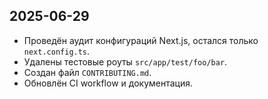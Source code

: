 ## 2025-06-29

- Проведён аудит конфигураций Next.js, остался только `next.config.ts`.
- Удалены тестовые роуты `src/app/test/foo/bar`.
- Создан файл `CONTRIBUTING.md`.
- Обновлён CI workflow и документация.

